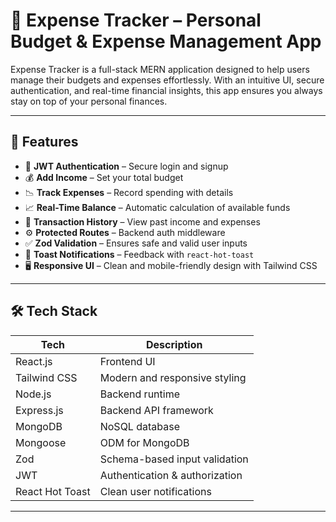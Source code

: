 # 💸 Expense Tracker – Personal Budget & Expense Management App

Expense Tracker is a full-stack MERN application designed to help users manage their budgets and expenses effortlessly. With an intuitive UI, secure authentication, and real-time financial insights, this app ensures you always stay on top of your personal finances.

---

## 🚀 Features

- 🔐 **JWT Authentication** – Secure login and signup
- 💰 **Add Income** – Set your total budget
- 📉 **Track Expenses** – Record spending with details
- 📈 **Real-Time Balance** – Automatic calculation of available funds
- 🧾 **Transaction History** – View past income and expenses
- ⚙️ **Protected Routes** – Backend auth middleware
- ✅ **Zod Validation** – Ensures safe and valid user inputs
- 🔔 **Toast Notifications** – Feedback with `react-hot-toast`
- 🖥️ **Responsive UI** – Clean and mobile-friendly design with Tailwind CSS

---

## 🛠️ Tech Stack

| Tech          | Description                         |
| ------------- | ----------------------------------- |
| React.js      | Frontend UI                         |
| Tailwind CSS  | Modern and responsive styling       |
| Node.js       | Backend runtime                     |
| Express.js    | Backend API framework               |
| MongoDB       | NoSQL database                      |
| Mongoose      | ODM for MongoDB                     |
| Zod           | Schema-based input validation       |
| JWT           | Authentication & authorization      |
| React Hot Toast | Clean user notifications          |

---
